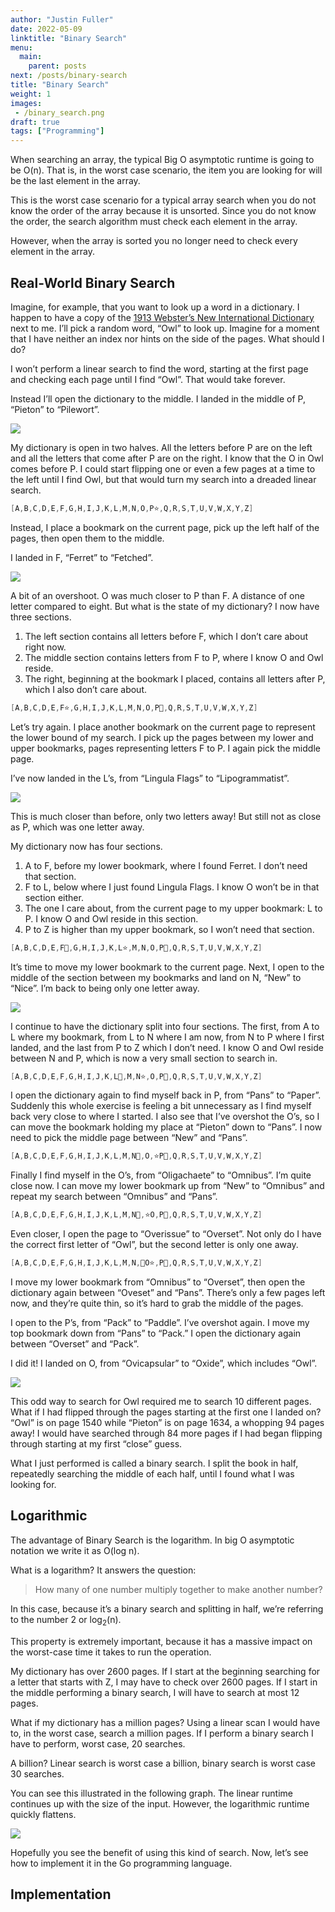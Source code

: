 ```yaml
---
author: "Justin Fuller"
date: 2022-05-09
linktitle: "Binary Search"
menu:
  main:
    parent: posts
next: /posts/binary-search
title: "Binary Search"
weight: 1
images:
 - /binary_search.png
draft: true
tags: ["Programming"]
--- 
```


When searching an array, the typical Big O asymptotic runtime is going to be O(n). That is, in the worst case scenario, the item you are looking for will be the last element in the array. 

<!--more-->

This is the worst case scenario for a typical array search when you do not know the order of the array because it is unsorted. Since you do not know the order, the search algorithm must check each element in the array.

However, when the array is sorted you no longer need to check every element in the array. 

## Real-World Binary Search
Imagine, for example, that you want to look up a word in a dictionary. I happen to have a copy of the [1913 Webster’s New International Dictionary](https://jsomers.net/blog/dictionary) next to me. I’ll pick a random word, “Owl” to look up. Imagine for a moment that I have neither an index nor hints on the side of the pages. What should I do?

I won’t perform a linear search to find the word, starting at the first page and checking each page until I find “Owl”. That would take forever.

Instead I’ll open the dictionary to the middle. I landed in the middle of P, “Pieton” to “Pilewort”. 

![](/binary_search/1.png)

My dictionary is open in two halves. All the letters before P are on the left and all the letters that come after P are on the right. I know that the O in Owl comes before P. I could start flipping one or even a few pages at a time to the left until I find Owl, but that would turn my search into a dreaded linear search.

```go
[A,B,C,D,E,F,G,H,I,J,K,L,M,N,O,P⭐,Q,R,S,T,U,V,W,X,Y,Z]
```

Instead, I place a bookmark on the current page, pick up the left half of the pages, then open them to the middle.

I landed in F, “Ferret” to “Fetched”. 

![](/binary_search/2.png)

A bit of an overshoot. O was much closer to P than F. A distance of one letter compared to eight. But what is the state of my dictionary? I now have three sections. 

1. The left section contains all letters before F, which I don’t care about right now. 
2. The middle section contains letters from F to P, where I know O and Owl reside.
3. The right, beginning at the bookmark I placed, contains all letters after P, which I also don’t care about.

```go
[A,B,C,D,E,F⭐,G,H,I,J,K,L,M,N,O,P🔖,Q,R,S,T,U,V,W,X,Y,Z]
```

Let’s try again. I place another bookmark on the current page to represent the lower bound of my search. I pick up the pages between my lower and upper bookmarks, pages representing letters F to P. I again pick the middle page.

I’ve now landed in the L’s, from “Lingula Flags” to “Lipogrammatist”. 

![](/binary_search/3.png)

This is much closer than before, only two letters away! But still not as close as P, which was one letter away. 

My dictionary now has four sections. 

1. A to F, before my lower bookmark, where I found Ferret. I don’t need that section. 
2. F to L, below where I just found Lingula Flags. I know O won’t be in that section either. 
3. The one I care about, from the current page to my upper bookmark: L to P. I know O and Owl reside in this section.
4. P to Z is higher than my upper bookmark, so I won’t need that section. 

```go
[A,B,C,D,E,F🔖,G,H,I,J,K,L⭐,M,N,O,P🔖,Q,R,S,T,U,V,W,X,Y,Z]
```

It’s time to move my lower bookmark to the current page. Next, I open to the middle of the section between my bookmarks and land on N, “New” to “Nice”. I’m back to being only one letter away.

![](/binary_search/4.png)

I continue to have the dictionary split into four sections. The first, from A to L where my bookmark, from L to N where I am now, from N to P where I first landed, and the last from P to Z which I don’t need. I know O and Owl reside between N and P, which is now a very small section to search in.

```go
[A,B,C,D,E,F,G,H,I,J,K,L🔖,M,N⭐,O,P🔖,Q,R,S,T,U,V,W,X,Y,Z]
```

I open the dictionary again to find myself back in P, from “Pans” to “Paper”. Suddenly this whole exercise is feeling a bit unnecessary as I find myself back very close to where I started. I also see that I’ve overshot the O’s, so I can move the bookmark holding my place at “Pieton” down to “Pans”. I now need to pick the middle page between “New” and “Pans”. 

```go
[A,B,C,D,E,F,G,H,I,J,K,L,M,N🔖,O,⭐P🔖,Q,R,S,T,U,V,W,X,Y,Z]
```

Finally I find myself in the O’s, from “Oligachaete” to “Omnibus”. I’m quite close now. I can move my lower bookmark up from “New” to “Omnibus” and repeat my search between “Omnibus” and “Pans”.

```go
[A,B,C,D,E,F,G,H,I,J,K,L,M,N🔖,⭐O,P🔖,Q,R,S,T,U,V,W,X,Y,Z]
```

Even closer, I open the page to “Overissue” to “Overset”. Not only do I have the correct first letter of “Owl”, but the second letter is only one away.

```go
[A,B,C,D,E,F,G,H,I,J,K,L,M,N,🔖O⭐,P🔖,Q,R,S,T,U,V,W,X,Y,Z]
```

I move my lower bookmark from “Omnibus” to “Overset”, then open the dictionary again between “Oveset” and “Pans”. There’s only a few pages left now, and they’re quite thin, so it’s hard to grab the middle of the pages.

I open to the P’s, from “Pack” to “Paddle”. I’ve overshot again. I move my top bookmark down from “Pans” to “Pack.”  I open the dictionary again between “Overset” and “Pack”.

I did it! I landed on O, from “Ovicapsular” to “Oxide”, which includes “Owl”.

![](/binary_search/5.png)

This odd way to search for Owl required me to search 10 different pages. What if I had flipped through the pages starting at the first one I landed on? “Owl” is on page 1540 while “Pieton” is on page 1634, a whopping 94 pages away! I would have searched through 84 more pages if I had began flipping through starting at my first “close” guess.

What I just performed is called a binary search. I split the book in half, repeatedly searching the middle of each half, until I found what I was looking for.

## Logarithmic

The advantage of Binary Search is the logarithm. In big O asymptotic notation we write it as O(log n). 

What is a logarithm? It answers the question:

> How many of one number multiply together to make another number?

In this case, because it’s a binary search and splitting in half, we’re referring to the number 2 or log<sub>2</sub>(n). 

This property is extremely important, because it has a massive impact on the worst-case time it takes to run the operation.

My dictionary has over 2600 pages. If I start at the beginning searching for a letter that starts with Z, I may have to check over 2600 pages. If I start in the middle performing a binary search, I will have to search at most 12 pages.

What if my dictionary has a million pages? Using a linear scan I would have to, in the worst case, search a million pages. If I perform a binary search I have to perform, worst case, 20 searches.

A billion? Linear search is worst case a billion, binary search is worst case 30 searches.

You can see this illustrated in the following graph. The linear runtime continues up with the size of the input. However, the logarithmic runtime quickly flattens.

![](/binary_search/graph.png)

Hopefully you see the benefit of using this kind of search. Now, let’s see how to implement it in the Go programming language.

## Implementation

